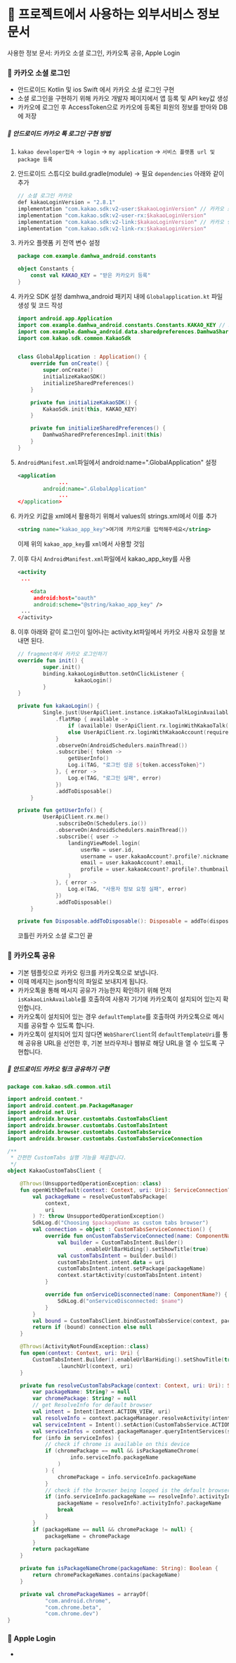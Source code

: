 # 📄 프로젝트에서 사용하는 외부서비스 정보 문서

사용한 정보 문서: 카카오 소셜 로그인, 카카오톡 공유, Apple Login

### 📌 카카오 소셜 로그인

- 안드로이드 Kotlin 및 ios Swift 에서 카카오 소셜 로그인 구현
- 소셜 로그인을 구현하기 위해 카카오 개발자 페이지에서 앱 등록 및 API key값 생성
- 카카오에 로그인 후 AccessToken으로 카카오에 등록된 회원의 정보를 받아와 DB에 저장

##### 🌸 안드로이드 카카오 톡 로그인 구현 방법

1. `kakao developer접속` → `login` → `my application` → `서비스 플랫폼 url 및 package 등록`

2. 안드로이드 스튜디오 build.gradle(module) → 필요 `dependencies` 아래와 같이 추가

   ```kotlin
   // 소셜 로그인 카카오
   def kakaoLoginVersion = "2.8.1"
   implementation "com.kakao.sdk:v2-user:$kakaoLoginVersion" // 카카오 로그인
   implementation "com.kakao.sdk:v2-user-rx:$kakaoLoginVersion"
   implementation "com.kakao.sdk:v2-link:$kakaoLoginVersion" // 카카오 링크 / 아래 카카오 링크를 위한 디펜던시
   implementation "com.kakao.sdk:v2-link-rx:$kakaoLoginVersion"
   ```

3. 카카오 플랫폼 키 전역 변수 설정

   ```kotlin
   package com.example.damhwa_android.constants
   
   object Constants {
       const val KAKAO_KEY = "받은 카카오키 등록"
   }
   ```

4. 카카오 SDK 설정 damhwa_android 패키지 내에 `Globalapplication.kt` 파일 생성 및 코드 작성

   ```kotlin
   import android.app.Application
   import com.example.damhwa_android.constants.Constants.KAKAO_KEY // 3번의 kakao key를 여기서 이용
   import com.example.damhwa_android.data.sharedpreferences.DamhwaSharedPreferencesImpl
   import com.kakao.sdk.common.KakaoSdk
   
   
   class GlobalApplication : Application() {
       override fun onCreate() {
           super.onCreate()
           initializeKakaoSDK()
           initializeSharedPreferences()
       }
   
       private fun initializeKakaoSDK() {
           KakaoSdk.init(this, KAKAO_KEY)
       }
   
       private fun initializeSharedPreferences() {
           DamhwaSharedPreferencesImpl.init(this)
       }
   }
   ```

5. `AndroidManifest.xml`파일에서 android:name=".GlobalApplication" 설정

   ```xml
   <application
                ...
           android:name=".GlobalApplication"
                ...
   </application>
   ```

6. 카카오 키값을 xml에서 활용하기 위해서 values의 strings.xml에서 이를 추가

   ```xml
   <string name="kakao_app_key">여기에 카카오키를 입력해주세요</string> 
   ```

   이제 위의 `kakao_app_key`를 `xml`에서 사용할 것임

7. 이후 다시 `AndroidManifest.xml`파일에서 kakao_app_key를 사용

   ```xml
   <activity
   	...
   
       <data
        android:host="oauth"
        android:scheme="@string/kakao_app_key" />
   	...
   </activity>
   ```

8. 이후 아래와 같이 로그인이 일어나는 activity.kt파일에서 카카오 사용자 요청을 보내면 된다.

   ```kotlin
   // fragment에서 카카오 로그인하기
   override fun init() {
           super.init()
           binding.kakaoLoginButton.setOnClickListener {
                     kakaoLogin()
           }
   }
   
   private fun kakaoLogin() {
           Single.just(UserApiClient.instance.isKakaoTalkLoginAvailable(requireContext()))
               .flatMap { available ->
                   if (available) UserApiClient.rx.loginWithKakaoTalk(requireContext())
                   else UserApiClient.rx.loginWithKakaoAccount(requireContext())
               }
               .observeOn(AndroidSchedulers.mainThread())
               .subscribe({ token ->
                   getUserInfo()
                   Log.i(TAG, "로그인 성공 ${token.accessToken}")
               }, { error ->
                   Log.e(TAG, "로그인 실패", error)
               })
               .addToDisposable()
       }
   
   private fun getUserInfo() {
           UserApiClient.rx.me()
               .subscribeOn(Schedulers.io())
               .observeOn(AndroidSchedulers.mainThread())
               .subscribe({ user ->
                   landingViewModel.login(
                       userNo = user.id,
                       username = user.kakaoAccount?.profile?.nickname,
                       email = user.kakaoAccount?.email,
                       profile = user.kakaoAccount?.profile?.thumbnailImageUrl
                   )
               }, { error ->
                   Log.e(TAG, "사용자 정보 요청 실패", error)
               })
               .addToDisposable()
       }
   
   private fun Disposable.addToDisposable(): Disposable = addTo(disposables)
   ```

   코틀린 카카오 소셜 로그인 끝

### 📌 카카오톡 공유

- 기본 템플릿으로 카카오 링크를 카카오톡으로 보냅니다.
- 이때 메세지는 json형식의 파일로 보내지게 됩니다.
- 카카오톡을 통해 메시지 공유가 가능한지 확인하기 위해 먼저 `isKakaoLinkAvailable`를 호출하여 사용자 기기에 카카오톡이 설치되어 있는지 확인합니다.
- 카카오톡이 설치되어 있는 경우 `defaultTemplate`를 호출하여 카카오톡으로 메시지를 공유할 수 있도록 합니다.
- 카카오톡이 설치되어 있지 않다면 `WebSharerClient`의 `defaultTemplateUri`를 통해 공유용 URL을 선언한 후, 기본 브라우저나 웹뷰로 해당 URL을 열 수 있도록 구현합니다.

##### 🌵 안드로이드 카카오 링크 공유하기 구현

```kotlin
package com.kakao.sdk.common.util

import android.content.*
import android.content.pm.PackageManager
import android.net.Uri
import androidx.browser.customtabs.CustomTabsClient
import androidx.browser.customtabs.CustomTabsIntent
import androidx.browser.customtabs.CustomTabsService
import androidx.browser.customtabs.CustomTabsServiceConnection

/**
 * 간편한 CustomTabs 실행 기능을 제공합니다.
 */
object KakaoCustomTabsClient {

    @Throws(UnsupportedOperationException::class)
    fun openWithDefault(context: Context, uri: Uri): ServiceConnection? {
        val packageName = resolveCustomTabsPackage(
            context,
            uri
        ) ?: throw UnsupportedOperationException()
        SdkLog.d("Choosing $packageName as custom tabs browser")
        val connection = object : CustomTabsServiceConnection() {
            override fun onCustomTabsServiceConnected(name: ComponentName?, client: CustomTabsClient?) {
                val builder = CustomTabsIntent.Builder()
                        .enableUrlBarHiding().setShowTitle(true)
                val customTabsIntent = builder.build()
                customTabsIntent.intent.data = uri
                customTabsIntent.intent.setPackage(packageName)
                context.startActivity(customTabsIntent.intent)
            }

            override fun onServiceDisconnected(name: ComponentName?) {
                SdkLog.d("onServiceDisconnected: $name")
            }
        }
        val bound = CustomTabsClient.bindCustomTabsService(context, packageName, connection)
        return if (bound) connection else null
    }

    @Throws(ActivityNotFoundException::class)
    fun open(context: Context, uri: Uri) {
        CustomTabsIntent.Builder().enableUrlBarHiding().setShowTitle(true).build()
                .launchUrl(context, uri)
    }

    private fun resolveCustomTabsPackage(context: Context, uri: Uri): String? {
        var packageName: String? = null
        var chromePackage: String? = null
        // get ResolveInfo for default browser
        val intent = Intent(Intent.ACTION_VIEW, uri)
        val resolveInfo = context.packageManager.resolveActivity(intent, PackageManager.MATCH_DEFAULT_ONLY)
        val serviceIntent = Intent().setAction(CustomTabsService.ACTION_CUSTOM_TABS_CONNECTION)
        val serviceInfos = context.packageManager.queryIntentServices(serviceIntent, 0)
        for (info in serviceInfos) {
            // check if chrome is available on this device
            if (chromePackage == null && isPackageNameChrome(
                    info.serviceInfo.packageName
                )
            ) {
                chromePackage = info.serviceInfo.packageName
            }
            // check if the browser being looped is the default browser
            if (info.serviceInfo.packageName == resolveInfo?.activityInfo?.packageName) {
                packageName = resolveInfo?.activityInfo?.packageName
                break
            }
        }
        if (packageName == null && chromePackage != null) {
            packageName = chromePackage
        }
        return packageName
    }

    private fun isPackageNameChrome(packageName: String): Boolean {
        return chromePackageNames.contains(packageName)
    }

    private val chromePackageNames = arrayOf(
            "com.android.chrome",
            "com.chrome.beta",
            "com.chrome.dev")
}
```



### 📌 Apple Login

-
